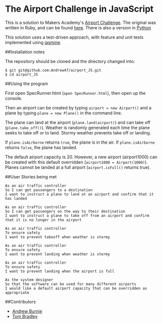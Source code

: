 The Airport Challenge in JavaScript
===================================

This is a solution to Makers Academy's [Airport Challenge](https://github.com/makersacademy/airport_challenge). The original
was written in Ruby, and can be found  [here](https://github.com/Andrew47/airport_challenge). There is also a version in
[Python](https://github.com/Andrew47/airport-Python)

This solution uses a test-driven approach, with feature and unit tests
implemented using [jasmine](http://jasmine.github.io).

##Installation notes

The repository should be cloned and the directory changed into:

```
$ git git@github.com:Andrew47/airport_JS.git
$ cd airport_JS
```

##Using the program

First open SpecRunner.html (`open SpecRunner.html`), then open up the console.

Then an airport can be created by typing `airport = new Airport()` and a plane by typing
`plane = new Plane()` in the command line.

The plane can land at the airport (`plane.land(airport)`) and can take off (`plane.take_off()`). Weather is randomly generated each time the plane
seeks to take off or to land. Stormy weather prevents take off or landing.

If `plane.isAirborne` returns `true`, the plane is in the air. If `plane.isAirborne`
returns `false`, the plane has landed.

The default airport capacity is 20. However, a new airport (airport1000) can be created
with this default overridden (`airport1000 = Airport(1000)`). Planes cannot be landed at
a full airport (`airport.isFull()` returns true).

##User Stories being met
```
As an air traffic controller
So I can get passengers to a destination
I want to instruct a plane to land at an airport and confirm that it has landed

As an air traffic controller
So I can get passengers on the way to their destination
I want to instruct a plane to take off from an airport and confirm that it is no longer in the airport

As an air traffic controller
To ensure safety
I want to prevent takeoff when weather is stormy

As an air traffic controller
To ensure safety
I want to prevent landing when weather is stormy

As an air traffic controller
To ensure safety
I want to prevent landing when the airport is full

As the system designer
So that the software can be used for many different airports
I would like a default airport capacity that can be overridden as appropriate
```

##Contributors
* [Andrew Burnie](https://github.com/Andrew47)
* [Tom Bradley](https://github.com/trbradley)
